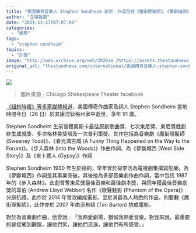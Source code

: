 ```yaml
---
title: "美國傳奇音樂人 Stephen Sondheim 逝世　作品包括《魔街理髮師》、《夢斷城西》"
author: "立場報道"
date: "2021-11-27T07:07:00"
categories:
  - "國際"
tags:
  - "stephen sondheim"
topics:
  - "訃聞"
image: "http://web.archive.org/web/2020im_/https://assets.thestandnews.com/media/photos/261676183_10158550762742469_6454671590894505581_n.jpg"
original_url: "thestandnews.com/international/美國傳奇音樂人-stephen-sondheim-逝世-作品包括魔街理髮師夢斷城西"
---
```

![](http://web.archive.org/web/2020im_/https://assets.thestandnews.com/media/photos/261676183_10158550762742469_6454671590894505581_n.jpg)
> 圖片來源﹕Chicago Shakespeare Theater facebook

[《紐約時報》等多家媒體報道](http://web.archive.org/web/20211127003515/https://www.nytimes.com/2021/11/26/theater/stephen-sondheim-dead.html)，美國傳奇作曲家及詞人 Stephen Sondheim 當地時間今日（26 日）於其康涅狄格州家中逝世，享年 91 歲。

Stephen Sondheim 生前曾獲奧斯卡最佳原創歌曲獎、七次東尼獎、東尼獎戲劇終生成就獎、多次格林美獎項及一次普利策獎。其作包括為音樂劇《魔街理髮師 (Sweeney Todd)》、《春光滿古城 (A Funny Thing Happened on the Way to the Forum)》。《步入森林 (Into the Woods)》作曲作詞、為《夢斷城西 (West Side Story)》及《吉卜賽人 (Gypsy)》作詞

Stephen Sondheim 1930 年生於紐約，早年曾於荷李活為電視劇集撰寫配樂。為《夢斷城西》作詞是其事業突破。其後他為多部音樂劇作曲作詞，當中包括 1987 年的《步入森林》。此劇曾奪東尼獎最佳音樂和最佳劇本獎，與同年獲最佳音樂劇獎的韋伯 (Andrew Lloyd Webber) 名作《歌聲魅影 (Phantom of the Opera)》分庭抗禮。此作於 2014 年曾改編成電影。至於其最為人熟悉的作品，則要數《魔街理髮師》，此作亦於 2007 年由添布頓 (Tim Burton) 拍成電影。

對於為音樂劇作曲，他曾說﹕「我熱愛劇場，猶如我熱愛音樂。對我來說，最重要的是接觸到觀眾，讓他們笑，讓他們流淚，讓他們有所感受。」